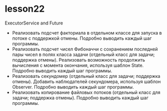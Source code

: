 # lesson22
ExecutorService and Future
<ul>
  <li>Реализовать подсчет факториала в отдельном классе для запуска в потоке с поддержкой отмены. Подробно выводить каждый шаг программы.</li>
  <li>Реализовать подсчет чисел Фибоначчи с сохранением последней пары чисел в полях класса задачи (отдельный класс для задачи; поддержка отмены). Реализовать возможность продолжить вычисления с момента окончания, используя шаблон State. Подробно выводить каждый шаг программы.</li>
  <li>Реализовать секундомер (отдельный класс для задачи; поддержка отмены). Добавить наблюдателей секундомера, используя шаблон Observer. Подробно выводить каждый шаг программы.</li>
  <li>Реализовать копирование файловых потоков (отдельный класс для задачи; поддержка отмены). Подробно выводить каждый шаг программы.</li>
</ul>
